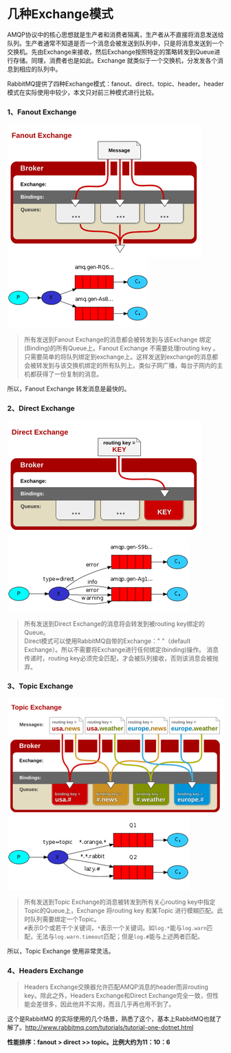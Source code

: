 # 几种Exchange模式

AMQP协议中的核心思想就是生产者和消费者隔离，生产者从不直接将消息发送给队列。生产者通常不知道是否一个消息会被发送到队列中，只是将消息发送到一个交换机。先由Exchange来接收，然后Exchange按照特定的策略转发到Queue进行存储。同理，消费者也是如此。Exchange 就类似于一个交换机，分发发各个消息到相应的队列中。

RabbitMQ提供了四种Exchange模式：fanout、direct、topic、header。header模式在实际使用中较少，本文只对前三种模式进行比较。

### 1、Fanout Exchange

![image](https://raw.githubusercontent.com/ifcoder/note/master/image/rabbitmq/FanoutExchange.png)
![image](https://raw.githubusercontent.com/ifcoder/note/master/image/rabbitmq/FanoutExchange2.png)

> 所有发送到Fanout Exchange的消息都会被转发到与该Exchange 绑定(Binding)的所有Queue上。Fanout Exchange  不需要处理routing key 。只需要简单的将队列绑定到exchange上。这样发送到exchange的消息都会被转发到与该交换机绑定的所有队列上。类似子网广播，每台子网内的主机都获得了一份复制的消息。

所以，Fanout Exchange 转发消息是最快的。

### 2、Direct Exchange

![image](https://raw.githubusercontent.com/ifcoder/note/master/image/rabbitmq/DirectExchange.png)
![image](https://raw.githubusercontent.com/ifcoder/note/master/image/rabbitmq/DirectExchange2.png)

> 所有发送到Direct Exchange的消息将会转发到被routing key绑定的Queue。  
Direct模式可以使用RabbitMQ自带的Exchange：" "（default Exchange）。所以不需要将Exchange进行任何绑定(binding)操作。 
消息传递时，routing key必须完全匹配，才会被队列接收，否则该消息会被抛弃。

### 3、Topic Exchange

![image](https://raw.githubusercontent.com/ifcoder/note/master/image/rabbitmq/TopicExchange.png)
![image](https://raw.githubusercontent.com/ifcoder/note/master/image/rabbitmq/TopicExchange2.png)
> 所有发送到Topic Exchange的消息被转发到所有关心routing key中指定Topic的Queue上，Exchange 将routing key 和某Topic 进行模糊匹配。此时队列需要绑定一个Topic。  
`#`表示0个或若干个关键词，`*`表示一个关键词。如`log.*`能与`log.warn`匹配，无法与`log.warn.timeout`匹配；但是`log.#`能与上述两者匹配。

所以，Topic Exchange 使用非常灵活。


### 4、Headers Exchange
> Headers Exchange交换器允许匹配AMQP消息的header而非routing key。除此之外，Headers Exchange和Direct Exchange完全一致，但性能会差很多，因此他并不实用，而且几乎再也用不到了。

这个是RabbitMQ 的实际使用的几个场景，熟悉了这个，基本上RabbitMQ也就了解了。http://www.rabbitmq.com/tutorials/tutorial-one-dotnet.html

**性能排序：fanout > direct >> topic。比例大约为11：10：6**